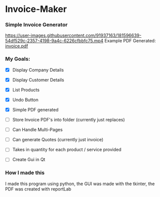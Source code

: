 # Invoice-Maker

### Simple Invoice Generator

https://user-images.githubusercontent.com/91937163/181596639-54df529c-2357-4198-9a4c-6226cfbbfc75.mp4
Example PDF Generated: [invoice.pdf](https://github.com/Bravo-Luis/Invoice-Maker/files/9212799/invoice.pdf)

### My Goals:

- [x] Display Company Details
- [x] Display Customer Details
- [x] List Products
- [x] Undo Button
- [x] Simple PDF generated

- [ ] Store Invoice PDF's into folder (currently just replaces)
- [ ] Can Handle Multi-Pages
- [ ] Can generate Quotes (currently just invoice)
- [ ] Takes in quantity for each product / service provided
- [ ] Create Gui in Qt


### How I made this

I made this program using python, the GUI was made with the tkinter, the PDF was created with reportLab



